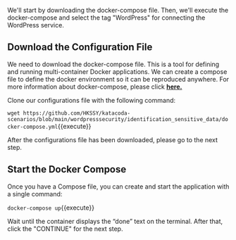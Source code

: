 We'll start by downloading the docker-compose file. Then, we'll execute the docker-compose and select the tag "WordPress" for connecting the WordPress service.

## Download the Configuration File

We need to download the docker-compose file. This is a tool for defining and running multi-container Docker applications. We can create a compose file to define the docker environment so it can be reproduced anywhere. For more information about docker-compose, please click [**here.**](https://docs.docker.com/compose/)

Clone our configurations file with the following command:

`wget https://github.com/HKSSY/katacoda-scenarios/blob/main/wordpresssecurity/identification_sensitive_data/docker-compose.yml`{{execute}}

After the configurations file has been downloaded, please go to the next step.

## Start the Docker Compose

Once you have a Compose file, you can create and start the application with a single command:

`docker-compose up`{{execute}}

Wait until the container displays the “done” text on the terminal. After that, click the "CONTINUE" for the next step.
